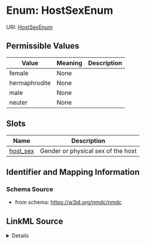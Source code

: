 # Enum: HostSexEnum



URI: [HostSexEnum](HostSexEnum.md)

## Permissible Values

| Value | Meaning | Description |
| --- | --- | --- |
| female | None |  |
| hermaphrodite | None |  |
| male | None |  |
| neuter | None |  |




## Slots

| Name | Description |
| ---  | --- |
| [host_sex](host_sex.md) | Gender or physical sex of the host |






## Identifier and Mapping Information







### Schema Source


* from schema: https://w3id.org/nmdc/nmdc




## LinkML Source

<details>
```yaml
name: host_sex_enum
from_schema: https://w3id.org/nmdc/nmdc
rank: 1000
permissible_values:
  female:
    text: female
  hermaphrodite:
    text: hermaphrodite
  male:
    text: male
  neuter:
    text: neuter

```
</details>
